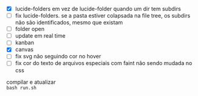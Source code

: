- [x] lucide-folders em vez de lucide-folder quando um dir tem subdirs
- [ ] fix lucide-folders. se a pasta estiver colapsada na file tree, os subdirs não são identificados, mesmo que existam
- [ ] folder open
- [ ] update em real time
- [ ] kanban
- [x] canvas
- [ ] fix svg não seguindo cor no hover
- [ ] fix cor do texto de arquivos especiais com faint não sendo mudada no css
  
compilar e atualizar  
`bash run.sh`